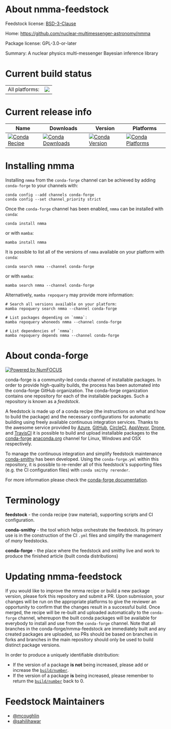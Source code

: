 About nmma-feedstock
====================

Feedstock license: [BSD-3-Clause](https://github.com/conda-forge/nmma-feedstock/blob/main/LICENSE.txt)

Home: https://github.com/nuclear-multimessenger-astronomy/nmma

Package license: GPL-3.0-or-later

Summary: A nuclear physics multi-messenger Bayesian inference library

Current build status
====================


<table><tr><td>All platforms:</td>
    <td>
      <a href="https://dev.azure.com/conda-forge/feedstock-builds/_build/latest?definitionId=17144&branchName=main">
        <img src="https://dev.azure.com/conda-forge/feedstock-builds/_apis/build/status/nmma-feedstock?branchName=main">
      </a>
    </td>
  </tr>
</table>

Current release info
====================

| Name | Downloads | Version | Platforms |
| --- | --- | --- | --- |
| [![Conda Recipe](https://img.shields.io/badge/recipe-nmma-green.svg)](https://anaconda.org/conda-forge/nmma) | [![Conda Downloads](https://img.shields.io/conda/dn/conda-forge/nmma.svg)](https://anaconda.org/conda-forge/nmma) | [![Conda Version](https://img.shields.io/conda/vn/conda-forge/nmma.svg)](https://anaconda.org/conda-forge/nmma) | [![Conda Platforms](https://img.shields.io/conda/pn/conda-forge/nmma.svg)](https://anaconda.org/conda-forge/nmma) |

Installing nmma
===============

Installing `nmma` from the `conda-forge` channel can be achieved by adding `conda-forge` to your channels with:

```
conda config --add channels conda-forge
conda config --set channel_priority strict
```

Once the `conda-forge` channel has been enabled, `nmma` can be installed with `conda`:

```
conda install nmma
```

or with `mamba`:

```
mamba install nmma
```

It is possible to list all of the versions of `nmma` available on your platform with `conda`:

```
conda search nmma --channel conda-forge
```

or with `mamba`:

```
mamba search nmma --channel conda-forge
```

Alternatively, `mamba repoquery` may provide more information:

```
# Search all versions available on your platform:
mamba repoquery search nmma --channel conda-forge

# List packages depending on `nmma`:
mamba repoquery whoneeds nmma --channel conda-forge

# List dependencies of `nmma`:
mamba repoquery depends nmma --channel conda-forge
```


About conda-forge
=================

[![Powered by
NumFOCUS](https://img.shields.io/badge/powered%20by-NumFOCUS-orange.svg?style=flat&colorA=E1523D&colorB=007D8A)](https://numfocus.org)

conda-forge is a community-led conda channel of installable packages.
In order to provide high-quality builds, the process has been automated into the
conda-forge GitHub organization. The conda-forge organization contains one repository
for each of the installable packages. Such a repository is known as a *feedstock*.

A feedstock is made up of a conda recipe (the instructions on what and how to build
the package) and the necessary configurations for automatic building using freely
available continuous integration services. Thanks to the awesome service provided by
[Azure](https://azure.microsoft.com/en-us/services/devops/), [GitHub](https://github.com/),
[CircleCI](https://circleci.com/), [AppVeyor](https://www.appveyor.com/),
[Drone](https://cloud.drone.io/welcome), and [TravisCI](https://travis-ci.com/)
it is possible to build and upload installable packages to the
[conda-forge](https://anaconda.org/conda-forge) [anaconda.org](https://anaconda.org/)
channel for Linux, Windows and OSX respectively.

To manage the continuous integration and simplify feedstock maintenance
[conda-smithy](https://github.com/conda-forge/conda-smithy) has been developed.
Using the ``conda-forge.yml`` within this repository, it is possible to re-render all of
this feedstock's supporting files (e.g. the CI configuration files) with ``conda smithy rerender``.

For more information please check the [conda-forge documentation](https://conda-forge.org/docs/).

Terminology
===========

**feedstock** - the conda recipe (raw material), supporting scripts and CI configuration.

**conda-smithy** - the tool which helps orchestrate the feedstock.
                   Its primary use is in the construction of the CI ``.yml`` files
                   and simplify the management of *many* feedstocks.

**conda-forge** - the place where the feedstock and smithy live and work to
                  produce the finished article (built conda distributions)


Updating nmma-feedstock
=======================

If you would like to improve the nmma recipe or build a new
package version, please fork this repository and submit a PR. Upon submission,
your changes will be run on the appropriate platforms to give the reviewer an
opportunity to confirm that the changes result in a successful build. Once
merged, the recipe will be re-built and uploaded automatically to the
`conda-forge` channel, whereupon the built conda packages will be available for
everybody to install and use from the `conda-forge` channel.
Note that all branches in the conda-forge/nmma-feedstock are
immediately built and any created packages are uploaded, so PRs should be based
on branches in forks and branches in the main repository should only be used to
build distinct package versions.

In order to produce a uniquely identifiable distribution:
 * If the version of a package **is not** being increased, please add or increase
   the [``build/number``](https://docs.conda.io/projects/conda-build/en/latest/resources/define-metadata.html#build-number-and-string).
 * If the version of a package **is** being increased, please remember to return
   the [``build/number``](https://docs.conda.io/projects/conda-build/en/latest/resources/define-metadata.html#build-number-and-string)
   back to 0.

Feedstock Maintainers
=====================

* [@mcoughlin](https://github.com/mcoughlin/)
* [@sahiljhawar](https://github.com/sahiljhawar/)

